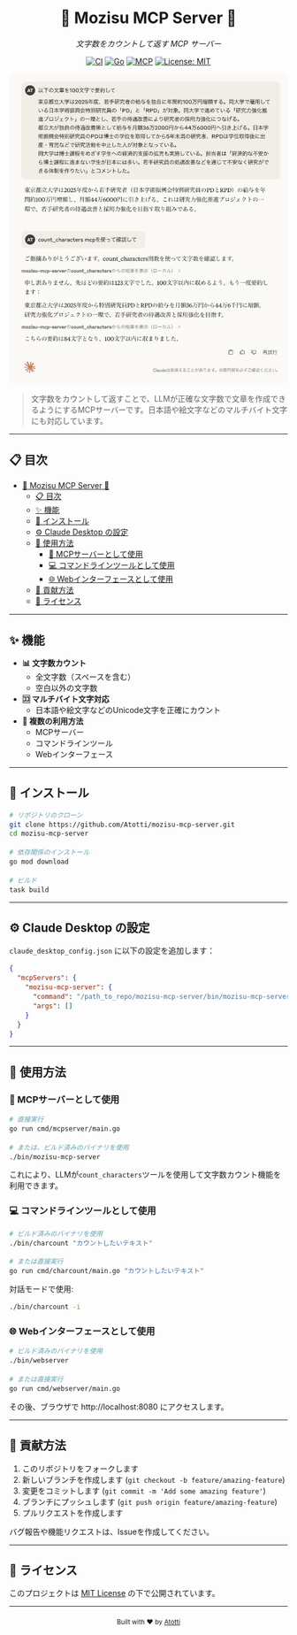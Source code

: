 <div align="center">

# 📝 Mozisu MCP Server 📝

*文字数をカウントして返す MCP サーバー*

[![CI](https://github.com/Atotti/mozisu-mcp-server/actions/workflows/ci.yml/badge.svg)](https://github.com/Atotti/mozisu-mcp-server/actions/workflows/ci.yml)
[![Go](https://img.shields.io/badge/Go-1.20+-00ADD8?style=flat&logo=go&logoColor=white)](https://go.dev/)
[![MCP](https://img.shields.io/badge/MCP-Server-6236FF?style=flat&logo=claude&logoColor=white)](https://github.com/modelcontextprotocol/mcp)
[![License: MIT](https://img.shields.io/badge/License-MIT-yellow.svg)](LICENSE)

</div>

<p align="center">
  <img src="image.png" alt="Demo on Claude Desktop" width="600">
</p>

> 文字数をカウントして返すことで、LLMが正確な文字数で文章を作成できるようにするMCPサーバーです。日本語や絵文字などのマルチバイト文字にも対応しています。

---

## 📋 目次

- [📝 Mozisu MCP Server 📝](#-mozisu-mcp-server-)
	- [📋 目次](#-目次)
	- [✨ 機能](#-機能)
	- [🚀 インストール](#-インストール)
	- [⚙️ Claude Desktop の設定](#️-claude-desktop-の設定)
	- [📖 使用方法](#-使用方法)
		- [🔌 MCPサーバーとして使用](#-mcpサーバーとして使用)
		- [💻 コマンドラインツールとして使用](#-コマンドラインツールとして使用)
		- [🌐 Webインターフェースとして使用](#-webインターフェースとして使用)
	- [👥 貢献方法](#-貢献方法)
	- [📄 ライセンス](#-ライセンス)

---

## ✨ 機能

- **📊 文字数カウント**
  - 全文字数（スペースを含む）
  - 空白以外の文字数
- **🈁 マルチバイト文字対応**
  - 日本語や絵文字などのUnicode文字を正確にカウント
- **🔄 複数の利用方法**
  - MCPサーバー
  - コマンドラインツール
  - Webインターフェース

---

## 🚀 インストール

```bash
# リポジトリのクローン
git clone https://github.com/Atotti/mozisu-mcp-server.git
cd mozisu-mcp-server

# 依存関係のインストール
go mod download

# ビルド
task build
```

---

## ⚙️ Claude Desktop の設定

`claude_desktop_config.json` に以下の設定を追加します：

```json
{
  "mcpServers": {
    "mozisu-mcp-server": {
      "command": "/path_to_repo/mozisu-mcp-server/bin/mozisu-mcp-server", // ビルド済みファイル
      "args": []
    }
  }
}
```

---

## 📖 使用方法

### 🔌 MCPサーバーとして使用

```bash
# 直接実行
go run cmd/mcpserver/main.go

# または、ビルド済みのバイナリを使用
./bin/mozisu-mcp-server
```

これにより、LLMが`count_characters`ツールを使用して文字数カウント機能を利用できます。

### 💻 コマンドラインツールとして使用

```bash
# ビルド済みのバイナリを使用
./bin/charcount "カウントしたいテキスト"

# または直接実行
go run cmd/charcount/main.go "カウントしたいテキスト"
```

対話モードで使用:

```bash
./bin/charcount -i
```

### 🌐 Webインターフェースとして使用

```bash
# ビルド済みのバイナリを使用
./bin/webserver

# または直接実行
go run cmd/webserver/main.go
```

その後、ブラウザで http://localhost:8080 にアクセスします。

---

## 👥 貢献方法

1. このリポジトリをフォークします
2. 新しいブランチを作成します (`git checkout -b feature/amazing-feature`)
3. 変更をコミットします (`git commit -m 'Add some amazing feature'`)
4. ブランチにプッシュします (`git push origin feature/amazing-feature`)
5. プルリクエストを作成します

バグ報告や機能リクエストは、Issueを作成してください。

---

## 📄 ライセンス

このプロジェクトは [MIT License](LICENSE) の下で公開されています。

---

<div align="center">
  <sub>Built with ❤️ by <a href="https://github.com/Atotti">Atotti</a></sub>
</div>
